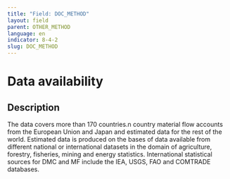 ```yaml
---
title: "Field: DOC_METHOD"
layout: field
parent: OTHER_METHOD
language: en
indicator: 8-4-2
slug: DOC_METHOD
---
```

# Data availability

## Description

The data covers more than 170 countries.n country material flow accounts from the European Union and Japan and estimated data for the rest of the world. Estimated data is produced on the bases of data available from different national or international datasets in the domain of agriculture, forestry, fisheries, mining and energy statistics. International statistical sources for DMC and MF include the IEA, USGS, FAO and COMTRADE databases.